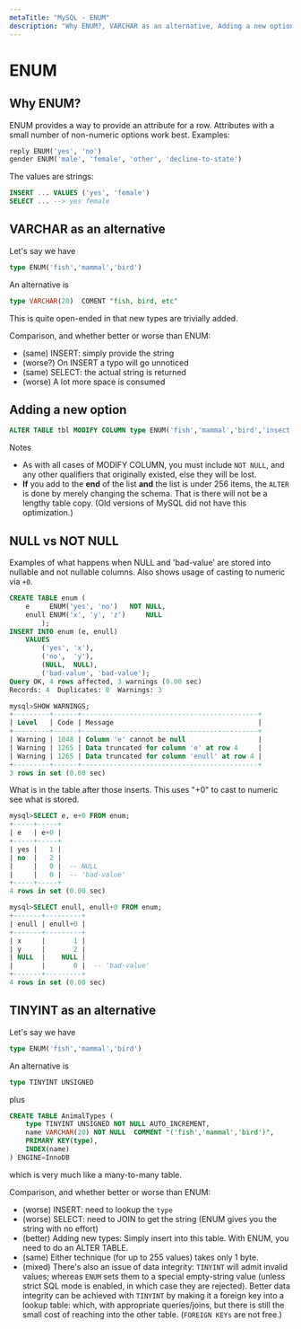 ```yaml
---
metaTitle: "MySQL - ENUM"
description: "Why ENUM?, VARCHAR as an alternative, Adding a new option, NULL vs NOT NULL, TINYINT as an alternative"
---
```


# ENUM



## Why ENUM?


ENUM provides a way to provide an attribute for a row.  Attributes with a small number of non-numeric options work best.  Examples:

```sql
reply ENUM('yes', 'no')
gender ENUM('male', 'female', 'other', 'decline-to-state')

```

The values are strings:

```sql
INSERT ... VALUES ('yes', 'female')
SELECT ... --> yes female

```



## VARCHAR as an alternative


Let's say we have

```sql
type ENUM('fish','mammal','bird')

```

An alternative is

```sql
type VARCHAR(20)  COMENT "fish, bird, etc"

```

This is quite open-ended in that new types are trivially added.

Comparison, and whether better or worse than ENUM:

- (same) INSERT: simply provide the string
- (worse?) On INSERT a typo will go unnoticed
- (same) SELECT: the actual string is returned
- (worse) A lot more space is consumed



## Adding a new option


```sql
ALTER TABLE tbl MODIFY COLUMN type ENUM('fish','mammal','bird','insect');

```

Notes

- As with all cases of MODIFY COLUMN, you must include `NOT NULL`, and any other qualifiers that originally existed, else they will be lost.
- **If** you add to the **end** of the list **and** the list is under 256 items, the `ALTER` is done by merely changing the schema.  That is there will not be a lengthy table copy.  (Old versions of MySQL did not have this optimization.)



## NULL vs NOT NULL


Examples of what happens when NULL and 'bad-value' are stored into nullable and not nullable columns.  Also shows usage of casting to numeric via `+0`.

```sql
CREATE TABLE enum (
    e     ENUM('yes', 'no')   NOT NULL,
    enull ENUM('x', 'y', 'z')     NULL
        );
INSERT INTO enum (e, enull)
    VALUES
        ('yes', 'x'),
        ('no',  'y'),
        (NULL,  NULL),
        ('bad-value', 'bad-value');
Query OK, 4 rows affected, 3 warnings (0.00 sec)
Records: 4  Duplicates: 0  Warnings: 3

mysql>SHOW WARNINGS;
+---------+------+--------------------------------------------+
| Level   | Code | Message                                    |
+---------+------+--------------------------------------------+
| Warning | 1048 | Column 'e' cannot be null                  | 
| Warning | 1265 | Data truncated for column 'e' at row 4     |
| Warning | 1265 | Data truncated for column 'enull' at row 4 |
+---------+------+--------------------------------------------+
3 rows in set (0.00 sec)

```

What is in the table after those inserts.  This uses "+0" to cast to numeric see what is stored.

```sql
mysql>SELECT e, e+0 FROM enum;
+-----+-----+
| e   | e+0 |
+-----+-----+
| yes |   1 |
| no  |   2 |
|     |   0 |  -- NULL
|     |   0 |  -- 'bad-value'
+-----+-----+
4 rows in set (0.00 sec)

mysql>SELECT enull, enull+0 FROM enum;
+-------+---------+
| enull | enull+0 |
+-------+---------+
| x     |       1 |
| y     |       2 |
| NULL  |    NULL |
|       |       0 |  -- 'bad-value'
+-------+---------+
4 rows in set (0.00 sec)

```



## TINYINT as an alternative


Let's say we have

```sql
type ENUM('fish','mammal','bird')

```

An alternative is

```sql
type TINYINT UNSIGNED

```

plus

```sql
CREATE TABLE AnimalTypes (
    type TINYINT UNSIGNED NOT NULL AUTO_INCREMENT,
    name VARCHAR(20) NOT NULL  COMMENT "('fish','mammal','bird')",
    PRIMARY KEY(type),
    INDEX(name)
) ENGINE=InnoDB

```

which is very much like a many-to-many table.

Comparison, and whether better or worse than ENUM:

- (worse) INSERT:  need to lookup the `type`
- (worse) SELECT:  need to JOIN to get the string (ENUM gives you the string with no effort)
- (better) Adding new types:  Simply insert into this table.  With ENUM, you need to do an ALTER TABLE.
- (same) Either technique (for up to 255 values) takes only 1 byte.
- (mixed) There's also an issue of data integrity: `TINYINT` will admit invalid values; whereas `ENUM` sets them to a special empty-string value (unless strict SQL mode is enabled, in which case they are rejected). Better data integrity can be achieved with `TINYINT` by making it a foreign key into a lookup table: which, with appropriate queries/joins, but there is still the small cost of reaching into the other table.  (`FOREIGN KEYs` are not free.)

